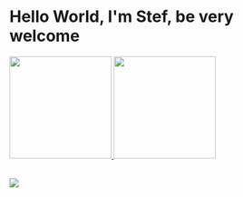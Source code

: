 # Hello World, I'm Stef, be very welcome

<table>
<a href="https://github.com/stefmanini">
  <img height="180em" src="https://github-readme-stats.vercel.app/api?username=stefmanini&show_icons=true&theme=tokyonight&include_all_commits=true&count_private=true"/>
  <img height="180em" src="https://github-readme-stats.vercel.app/api/top-langs/?username=stefmanini&layout=compact&langs_count=6&theme=tokyonight"/>
</a>

</table>

<div> 
  
  <a href="https://www.linkedin.com/in/steffaniemanini/" target="_blank"><img src="https://img.shields.io/badge/-LinkedIn-%230077B5?style=for-the-badge&logo=linkedin&logoColor=white" target="_blank"></a> 
</div>
